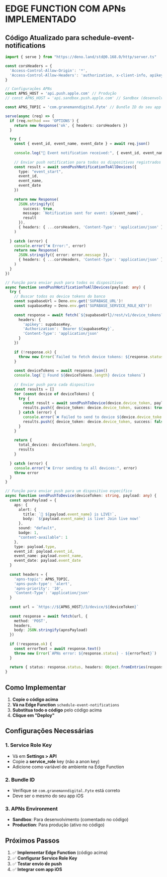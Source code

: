 # EDGE FUNCTION COM APNs IMPLEMENTADO

## Código Atualizado para schedule-event-notifications

```typescript
import { serve } from "https://deno.land/std@0.168.0/http/server.ts"

const corsHeaders = {
  'Access-Control-Allow-Origin': '*',
  'Access-Control-Allow-Headers': 'authorization, x-client-info, apikey, content-type',
}

// Configurações APNs
const APNS_HOST = 'api.push.apple.com' // Produção
// const APNS_HOST = 'api.sandbox.push.apple.com' // Sandbox (desenvolvimento)

const APNS_TOPIC = 'com.granemanndigital.Fyte' // Bundle ID do seu app

serve(async (req) => {
  if (req.method === 'OPTIONS') {
    return new Response('ok', { headers: corsHeaders })
  }

  try {
    const { event_id, event_name, event_date } = await req.json()
    
    console.log("🎯 Event notification received:", { event_id, event_name, event_date })
    
    // Enviar push notification para todos os dispositivos registrados
    const result = await sendPushNotificationToAllDevices({
      type: "event_start",
      event_id,
      event_name,
      event_date
    })
    
    return new Response(
      JSON.stringify({ 
        success: true, 
        message: `Notification sent for event: ${event_name}`,
        result
      }),
      { headers: { ...corsHeaders, 'Content-Type': 'application/json' } }
    )
    
  } catch (error) {
    console.error("❌ Error:", error)
    return new Response(
      JSON.stringify({ error: error.message }),
      { headers: { ...corsHeaders, 'Content-Type': 'application/json' } }
    )
  }
})

// Função para enviar push para todos os dispositivos
async function sendPushNotificationToAllDevices(payload: any) {
  try {
    // Buscar todos os device tokens do banco
    const supabaseUrl = Deno.env.get('SUPABASE_URL')!
    const supabaseKey = Deno.env.get('SUPABASE_SERVICE_ROLE_KEY')!
    
    const response = await fetch(`${supabaseUrl}/rest/v1/device_tokens?select=device_token`, {
      headers: {
        'apikey': supabaseKey,
        'Authorization': `Bearer ${supabaseKey}`,
        'Content-Type': 'application/json'
      }
    })
    
    if (!response.ok) {
      throw new Error(`Failed to fetch device tokens: ${response.status}`)
    }
    
    const deviceTokens = await response.json()
    console.log(`📱 Found ${deviceTokens.length} device tokens`)
    
    // Enviar push para cada dispositivo
    const results = []
    for (const device of deviceTokens) {
      try {
        const result = await sendPushToDevice(device.device_token, payload)
        results.push({ device_token: device.device_token, success: true, result })
      } catch (error) {
        console.error(`❌ Failed to send to device ${device.device_token}:`, error)
        results.push({ device_token: device.device_token, success: false, error: error.message })
      }
    }
    
    return {
      total_devices: deviceTokens.length,
      results
    }
    
  } catch (error) {
    console.error("❌ Error sending to all devices:", error)
    throw error
  }
}

// Função para enviar push para um dispositivo específico
async function sendPushToDevice(deviceToken: string, payload: any) {
  const apnsPayload = {
    aps: {
      alert: {
        title: `🎯 ${payload.event_name} is LIVE!`,
        body: `${payload.event_name} is live! Join live now!`
      },
      sound: "default",
      badge: 1,
      "content-available": 1
    },
    type: payload.type,
    event_id: payload.event_id,
    event_name: payload.event_name,
    event_date: payload.event_date
  }
  
  const headers = {
    'apns-topic': APNS_TOPIC,
    'apns-push-type': 'alert',
    'apns-priority': '10',
    'Content-Type': 'application/json'
  }
  
  const url = `https://${APNS_HOST}/3/device/${deviceToken}`
  
  const response = await fetch(url, {
    method: 'POST',
    headers,
    body: JSON.stringify(apnsPayload)
  })
  
  if (!response.ok) {
    const errorText = await response.text()
    throw new Error(`APNs error: ${response.status} - ${errorText}`)
  }
  
  return { status: response.status, headers: Object.fromEntries(response.headers) }
}
```

## Como Implementar

1. **Copie o código acima**
2. **Vá na Edge Function** `schedule-event-notifications`
3. **Substitua todo o código** pelo código acima
4. **Clique em "Deploy"**

## Configurações Necessárias

### 1. Service Role Key
- Vá em **Settings > API**
- Copie a **service_role** key (não a anon key)
- Adicione como variável de ambiente na Edge Function

### 2. Bundle ID
- Verifique se `com.granemanndigital.Fyte` está correto
- Deve ser o mesmo do seu app iOS

### 3. APNs Environment
- **Sandbox**: Para desenvolvimento (comentado no código)
- **Production**: Para produção (ativo no código)

## Próximos Passos

1. ✅ **Implementar Edge Function** (código acima)
2. ✅ **Configurar Service Role Key**
3. ✅ **Testar envio de push**
4. ✅ **Integrar com app iOS**
